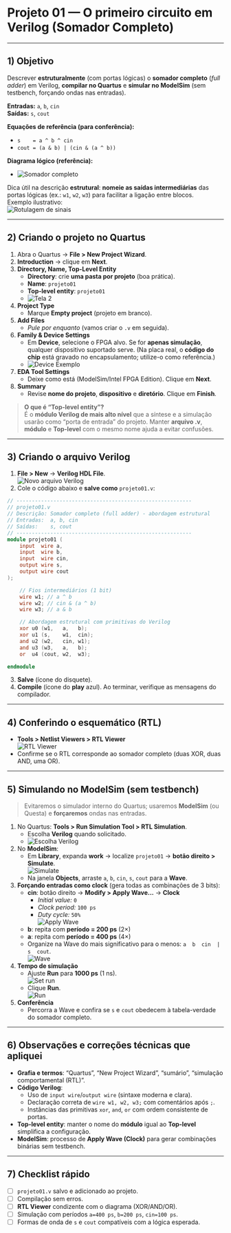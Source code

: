 # Projeto 01 — O primeiro circuito em Verilog (Somador Completo)

---

## 1) Objetivo

Descrever **estruturalmente** (com portas lógicas) o **somador completo** (*full adder*) em Verilog, **compilar no Quartus** e **simular no ModelSim** (sem testbench, forçando ondas nas entradas).

**Entradas:** `a`, `b`, `cin`  
**Saídas:** `s`, `cout`

**Equações de referência (para conferência):**
- `s    = a ^ b ^ cin`
- `cout = (a & b) | (cin & (a ^ b))`

**Diagrama lógico (referência):**
- ![Somador completo](../Aulas/Imagens/primeiroprojetoverilog.png)

Dica útil na descrição **estrutural**: **nomeie as saídas intermediárias** das portas lógicas (ex.: `w1`, `w2`, `w3`) para facilitar a ligação entre blocos.  
Exemplo ilustrativo:  
![Rotulagem de sinais](../Aulas/Imagens/primeiroprojetoverilog2.png)

---

## 2) Criando o projeto no Quartus

1. Abra o Quartus → **File > New Project Wizard**.  
2. **Introduction** → clique em **Next**.  
3. **Directory, Name, Top-Level Entity**  
   - **Directory**: crie **uma pasta por projeto** (boa prática).  
   - **Name**: `projeto01`  
   - **Top-level entity**: `projeto01`  
   - ![Tela 2](../Aulas/Imagens/primeiroprojetoverilog3.png)
4. **Project Type**  
   - Marque **Empty project** (projeto em branco).  
5. **Add Files**  
   - *Pule por enquanto* (vamos criar o `.v` em seguida).  
6. **Family & Device Settings**  
   - Em **Device**, selecione o FPGA alvo. Se for **apenas simulação**, qualquer dispositivo suportado serve. (Na placa real, o **código do chip** está gravado no encapsulamento; utilize-o como referência.)  
   - ![Device Exemplo](../Aulas/Imagens/primeiroprojetoverilog4.png)
7. **EDA Tool Settings**  
   - Deixe como está (ModelSim/Intel FPGA Edition). Clique em **Next**.  
8. **Summary**  
   - Revise **nome do projeto**, **dispositivo** e **diretório**. Clique em **Finish**.

> **O que é “Top-level entity”?**  
> É o **módulo Verilog de mais alto nível** que a síntese e a simulação usarão como “porta de entrada” do projeto. Manter **arquivo .v**, **módulo** e **Top-level** com o mesmo nome ajuda a evitar confusões.

---

## 3) Criando o arquivo Verilog

1. **File > New** → **Verilog HDL File**.  
   ![Novo arquivo Verilog](../Aulas/Imagens/primeiroprojetoverilog6.png)
2. Cole o código abaixo e **salve como** `projeto01.v`:

```verilog
// ---------------------------------------------------------
// projeto01.v
// Descrição: Somador completo (full adder) - abordagem estrutural
// Entradas:  a, b, cin
// Saídas:    s, cout
// ---------------------------------------------------------
module projeto01 (
    input  wire a,
    input  wire b,
    input  wire cin,
    output wire s,
    output wire cout
);

    // Fios intermediários (1 bit)
    wire w1; // a ^ b
    wire w2; // cin & (a ^ b)
    wire w3; // a & b

    // Abordagem estrutural com primitivas do Verilog
    xor u0 (w1,   a,   b);
    xor u1 (s,    w1,  cin);
    and u2 (w2,   cin, w1);
    and u3 (w3,   a,   b);
    or  u4 (cout, w2,  w3);

endmodule
```

3. **Salve** (ícone do disquete).  
4. **Compile** (ícone do **play** azul). Ao terminar, verifique as mensagens do compilador.

---

## 4) Conferindo o esquemático (RTL)

- **Tools > Netlist Viewers > RTL Viewer**  
  ![RTL Viewer](../Aulas/Imagens/primeiroprojetoverilog7.png)  
- Confirme se o RTL corresponde ao somador completo (duas XOR, duas AND, uma OR).

---

## 5) Simulando no ModelSim (sem testbench)

> Evitaremos o simulador interno do Quartus; usaremos **ModelSim** (ou Questa) e **forçaremos** ondas nas entradas.

1. No Quartus: **Tools > Run Simulation Tool > RTL Simulation**.  
   - Escolha **Verilog** quando solicitado.  
   - ![Escolha Verilog](../Aulas/Imagens/primeiroprojetoverilog9.png)
2. No **ModelSim**:
   - Em **Library**, expanda **work** → localize `projeto01` → **botão direito > Simulate**.  
     ![Simulate](../Aulas/Imagens/primeiroprojetoverilog10.png)
   - Na janela **Objects**, arraste `a`, `b`, `cin`, `s`, `cout` para a **Wave**.
3. **Forçando entradas como clock** (gera todas as combinações de 3 bits):
   - **cin**: botão direito → **Modify > Apply Wave...** → **Clock**  
     - *Initial value:* `0`
     - *Clock period:* `100 ps`  
     - *Duty cycle:* `50%`  
     ![Apply Wave](../Aulas/Imagens/primeiroprojetoverilog12.png)
   - **b**: repita com **período = 200 ps** (2×)  
   - **a**: repita com **período = 400 ps** (4×)  
   - Organize na Wave do mais significativo para o menos: `a  b  cin  |  s  cout`.  
     ![Wave](../Aulas/Imagens/primeiroprojetoverilog14.png)
4. **Tempo de simulação**
   - Ajuste **Run** para **1000 ps** (1 ns).  
     ![Set run](../Aulas/Imagens/primeiroprojetoverilog15.png)  
   - Clique **Run**.  
     ![Run](../Aulas/Imagens/primeiroprojetoverilog16.png)
5. **Conferência**  
   - Percorra a Wave e confira se `s` e `cout` obedecem à tabela-verdade do somador completo.

---

## 6) Observações e correções técnicas que apliquei

- **Grafia e termos**: “Quartus”, “New Project Wizard”, “sumário”, “simulação comportamental (RTL)”.  
- **Código Verilog**:  
  - Uso de `input wire`/`output wire` (sintaxe moderna e clara).  
  - Declaração correta de `wire w1, w2, w3;` com comentários após `;`.  
  - Instâncias das primitivas `xor`, `and`, `or` com ordem consistente de portas.  
- **Top-level entity**: manter o nome do **módulo** igual ao **Top-level** simplifica a configuração.  
- **ModelSim**: processo de **Apply Wave (Clock)** para gerar combinações binárias sem testbench.

---

## 7) Checklist rápido

- [ ] `projeto01.v` salvo e adicionado ao projeto.  
- [ ] Compilação sem erros.  
- [ ] **RTL Viewer** condizente com o diagrama (XOR/AND/OR).  
- [ ] Simulação com períodos `a=400 ps`, `b=200 ps`, `cin=100 ps`.  
- [ ] Formas de onda de `s` e `cout` compatíveis com a lógica esperada.
